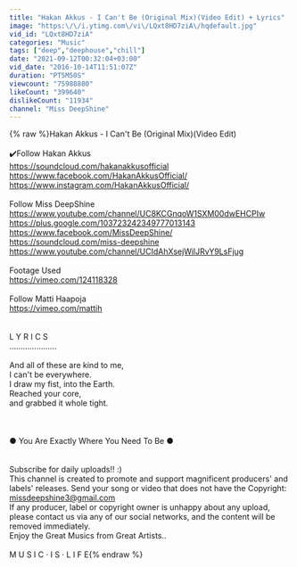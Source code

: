 ```yaml
---
title: "Hakan Akkus - I Can't Be (Original Mix)(Video Edit) + Lyrics"
image: "https:\/\/i.ytimg.com\/vi\/LQxt8HD7ziA\/hqdefault.jpg"
vid_id: "LQxt8HD7ziA"
categories: "Music"
tags: ["deep","deephouse","chill"]
date: "2021-09-12T00:32:04+03:00"
vid_date: "2016-10-14T11:51:07Z"
duration: "PT5M50S"
viewcount: "75988880"
likeCount: "399640"
dislikeCount: "11934"
channel: "Miss DeepShine"
---
```

{% raw %}Hakan Akkus - I Can't Be (Original Mix)(Video Edit)<br /><br />✔️Follow Hakan Akkus<br /><a rel="nofollow" target="blank" href="https://soundcloud.com/hakanakkusofficial">https://soundcloud.com/hakanakkusofficial</a><br /><a rel="nofollow" target="blank" href="https://www.facebook.com/HakanAkkusOfficial/">https://www.facebook.com/HakanAkkusOfficial/</a><br /><a rel="nofollow" target="blank" href="https://www.instagram.com/HakanAkkusOfficial/">https://www.instagram.com/HakanAkkusOfficial/</a><br /><br />Follow Miss DeepShine<br /><a rel="nofollow" target="blank" href="https://www.youtube.com/channel/UC8KCGnqoW1SXM00dwEHCPIw">https://www.youtube.com/channel/UC8KCGnqoW1SXM00dwEHCPIw</a><br /><a rel="nofollow" target="blank" href="https://plus.google.com/103723242349777013143">https://plus.google.com/103723242349777013143</a><br /><a rel="nofollow" target="blank" href="https://www.facebook.com/MissDeepShine/">https://www.facebook.com/MissDeepShine/</a><br /><a rel="nofollow" target="blank" href="https://soundcloud.com/miss-deepshine">https://soundcloud.com/miss-deepshine</a><br /><a rel="nofollow" target="blank" href="https://www.youtube.com/channel/UCIdAhXsejWilJRvY9LsFjug">https://www.youtube.com/channel/UCIdAhXsejWilJRvY9LsFjug</a><br /><br />Footage Used<br /><a rel="nofollow" target="blank" href="https://vimeo.com/124118328">https://vimeo.com/124118328</a><br /><br />Follow Matti Haapoja<br /><a rel="nofollow" target="blank" href="https://vimeo.com/mattih">https://vimeo.com/mattih</a> <br /><br /><br />L Y R I C S<br />.....................<br /><br />And all of these are kind to me,<br />I can't be everywhere.<br />I draw my fist, into the Earth.<br />Reached your core,<br />and grabbed it whole tight.<br /><br /><br /><br />● You Are Exactly Where You Need To Be ●<br /><br /><br />Subscribe for daily uploads!! :)  <br />This channel is created to promote and support magnificent producers' and labels' releases. Send your song or video that does not have the Copyright: missdeepshine3@gmail.com<br />If any producer, label or copyright owner is unhappy about any upload, please contact us via any of our social networks, and the content will be removed immediately.  <br />Enjoy the Great Musics from Great Artists..<br /><br />M U S I C · I S · L I F E{% endraw %}
